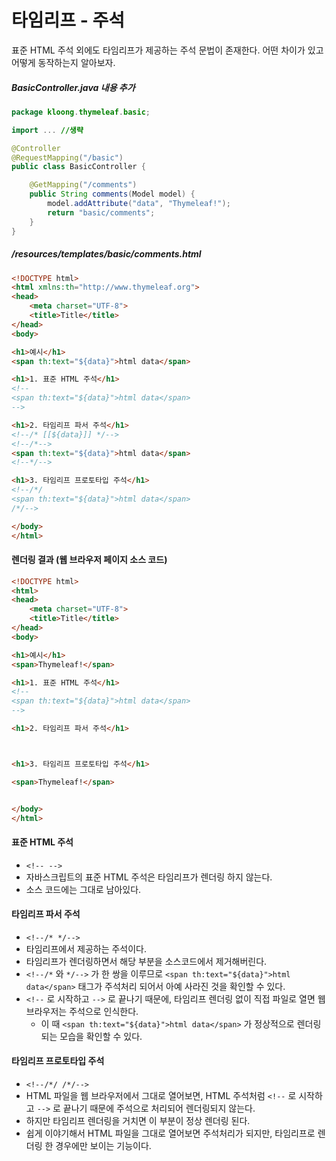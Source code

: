 # 타임리프 - 주석

표준 HTML 주석 외에도 타임리프가 제공하는 주석 문법이 존재한다. 어떤 차이가 있고 어떻게 동작하는지 알아보자.

##### BasicController.java 내용 추가
```Java
package kloong.thymeleaf.basic;

import ... //생략

@Controller
@RequestMapping("/basic")
public class BasicController {

    @GetMapping("/comments")
    public String comments(Model model) {
        model.addAttribute("data", "Thymeleaf!");
        return "basic/comments";
    }
}
```

##### /resources/templates/basic/comments.html
```HTML
<!DOCTYPE html>
<html xmlns:th="http://www.thymeleaf.org">
<head>
    <meta charset="UTF-8">
    <title>Title</title>
</head>
<body>

<h1>예시</h1>
<span th:text="${data}">html data</span>

<h1>1. 표준 HTML 주석</h1>
<!--
<span th:text="${data}">html data</span>
-->

<h1>2. 타임리프 파서 주석</h1>
<!--/* [[${data}]] */-->
<!--/*-->
<span th:text="${data}">html data</span>
<!--*/-->

<h1>3. 타임리프 프로토타입 주석</h1>
<!--/*/
<span th:text="${data}">html data</span>
/*/-->

</body>
</html>
```

#### 렌더링 결과 (웹 브라우저 페이지 소스 코드)
```HTML
<!DOCTYPE html>
<html>
<head>
    <meta charset="UTF-8">
    <title>Title</title>
</head>
<body>

<h1>예시</h1>
<span>Thymeleaf!</span>

<h1>1. 표준 HTML 주석</h1>
<!--
<span th:text="${data}">html data</span>
-->

<h1>2. 타임리프 파서 주석</h1>



<h1>3. 타임리프 프로토타입 주석</h1>

<span>Thymeleaf!</span>


</body>
</html>
```

#### 표준 HTML 주석
- `<!-- -->`
- 자바스크립트의 표준 HTML 주석은 타임리프가 렌더링 하지 않는다.
- 소스 코드에는 그대로 남아있다.

#### 타임리프 파서 주석
- `<!--/* */-->`
- 타임리프에서 제공하는 주석이다.
- 타임리프가 렌더링하면서 해당 부분을 소스코드에서 제거해버린다.
- `<!--/*` 와 `*/-->` 가 한 쌍을 이루므로 `<span th:text="${data}">html data</span>` 태그가 주석처리 되어서 아예 사라진 것을 확인할 수 있다.
- `<!--` 로 시작하고 `-->` 로 끝나기 때문에, 타임리프 렌더링 없이 직접 파일로 열면 웹 브라우저는 주석으로 인식한다.
	- 이 때 `<span th:text="${data}">html data</span>` 가 정상적으로 렌더링 되는 모습을 확인할 수 있다.

#### 타임리프 프로토타입 주석
- `<!--/*/ /*/-->`
- HTML 파일을 웹 브라우저에서 그대로 열어보면, HTML 주석처럼 `<!--` 로 시작하고 `-->` 로 끝나기 때문에 주석으로 처리되어 렌더링되지 않는다.
- 하지만 타임리프 렌더링을 거치면 이 부분이 정상 렌더링 된다.
- 쉽게 이야기해서 HTML 파일을 그대로 열어보면 주석처리가 되지만, 타임리프로 렌더링 한 경우에만 보이는 기능이다.